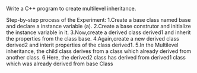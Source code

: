 Write a C++ program to create multilevel inheritance.

Step-by-step process of the Experiment:
1.Create a base class named base and declare a instance variable (a).
2.Create a base construtor and initialize the instance variable in it.
3.Now,create a derived class derived1 and inherit the properties from the class base.
4.Again,create a new derived class derived2 and interit properties of the class derived1.
5.In the Multilevel inheritance, the child class derives from a class which already derived from another class.
6.Here, the derived2 class has derived from derived1 class which was already derived from base Class
